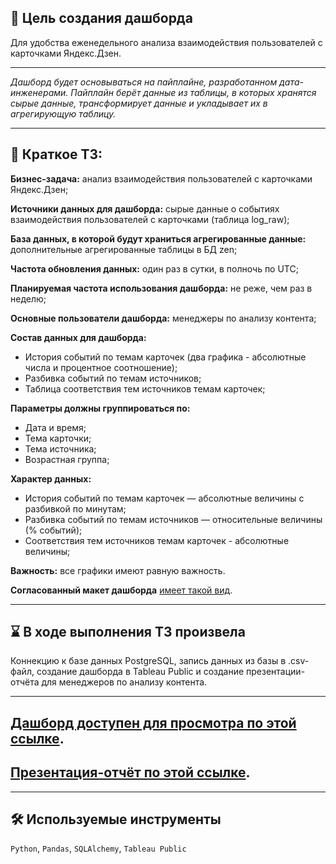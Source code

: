 ## 🎯 Цель создания дашборда
Для удобства еженедельного анализа взаимодействия пользователей с карточками Яндекс.Дзен.
<hr>

*Дашборд будет основываться на пайплайне, разработанном дата-инженерами. Пайплайн берёт данные из таблицы, в которых хранятся сырые данные, трансформирует данные и укладывает их в агрегирующую таблицу.*
<hr>

## 📃 Краткое ТЗ:
**Бизнес-задача:** анализ взаимодействия пользователей с карточками Яндекс.Дзен;

**Источники данных для дашборда:** cырые данные о событиях взаимодействия пользователей с карточками (таблица log_raw);

**База данных, в которой будут храниться агрегированные данные:** дополнительные агрегированные таблицы в БД zen;

**Частота обновления данных:** один раз в сутки, в полночь по UTC;

**Планируемая частота использования дашборда:** не реже, чем раз в неделю;

**Основные пользователи дашборда:** менеджеры по анализу контента;

**Состав данных для дашборда:**
- История событий по темам карточек (два графика - абсолютные числа и процентное соотношение);
- Разбивка событий по темам источников;
- Таблица соответствия тем источников темам карточек;

**Параметры должны группироваться по:**
- Дата и время;
- Тема карточки;
- Тема источника;
- Возрастная группа;

**Характер данных:**
- История событий по темам карточек — абсолютные величины с разбивкой по минутам;
- Разбивка событий по темам источников — относительные величины (% событий);
- Соответствия тем источников темам карточек - абсолютные величины;

**Важность:** все графики имеют равную важность.

**Согласованный макет дашборда** [имеет такой вид](https://drive.google.com/file/d/1u7tLe8lAOTRPz-imEPj7-knsssnBmOdI/view?usp=sharing).
<hr>

## ⌛ В ходе выполнения ТЗ произвела
Коннекцию к базе данных PostgreSQL, запись данных из базы в .csv-файл, создание дашборда в Tableau Public и создание презентации-отчёта для менеджеров по анализу контента.
<hr>

## [Дашборд доступен для просмотра по этой ссылке](https://public.tableau.com/app/profile/gracheva.daria/viz/gracheva_daria_DA_21_tableau_dashboard/Yandex_Zen_Dashboard).

## [Презентация-отчёт по этой ссылке](https://drive.google.com/file/d/1GPmFVbr3fk-zCmY0vDjNC9Gtle_mvarS/view?usp=sharing).
<hr>

## 🛠️ Используемые инструменты
`Python`, `Pandas`, `SQLAlchemy`, `Tableau Public`
